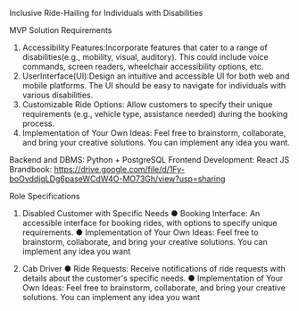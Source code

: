 Inclusive Ride-Hailing for Individuals with Disabilities


MVP Solution Requirements
1. Accessibility Features:Incorporate features that cater to a range of disabilities(e.g., mobility, visual, auditory). This could include voice commands, screen readers, wheelchair accessibility options, etc.
2. UserInterface(UI):Design an intuitive and accessible UI for both web and mobile platforms. The UI should be easy to navigate for individuals with various disabilities.
3. Customizable Ride Options: Allow customers to specify their unique requirements (e.g., vehicle type, assistance needed) during the booking process.
4. Implementation of Your Own Ideas: Feel free to brainstorm, collaborate, and bring your creative solutions. You can implement any idea you want.

Backend and DBMS: Python + PostgreSQL
Frontend Development: React JS
Brandbook: https://drive.google.com/file/d/1Fy-boOvddjqLDg6paseWCdW4O-MO73Gh/view?usp=sharing 

Role Specifications
1. Disabled Customer with Specific Needs
● Booking Interface: An accessible interface for booking rides, with options to specify unique requirements.
● Implementation of Your Own Ideas: Feel free to brainstorm, collaborate, and bring your creative solutions. You can implement any idea you want

2. Cab Driver
● Ride Requests: Receive notifications of ride requests with details about the customer's specific needs.
● Implementation of Your Own Ideas: Feel free to brainstorm, collaborate, and bring your creative solutions. You can implement any idea you want